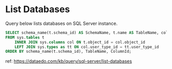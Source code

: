 # List Databases

Query below lists databases on SQL Server instance.

``` sql
SELECT schema_name(t.schema_id) AS SchemaName, t.name AS TableName, col.column_id AS ColumnId, col.name AS ColumnName, tt.name as DataType, col.max_length AS [MaxLength], col.[precision] AS [Precision]
FROM sys.tables t
	INNER JOIN sys.columns col ON t.object_id = col.object_id
	LEFT JOIN sys.types as tt ON col.user_type_id = tt.user_type_id
ORDER BY schema_name(t.schema_id), TableName, ColumnId;
```

ref: https://dataedo.com/kb/query/sql-server/list-databases